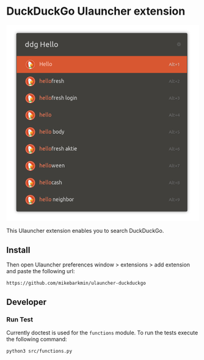 # DuckDuckGo Ulauncher extension

![Screenshot](screenshot.png)

This Ulauncher extension enables you to search DuckDuckGo.

## Install

Then open Ulauncher preferences window > extensions > add extension and paste the following url:

```
https://github.com/mikebarkmin/ulauncher-duckduckgo
```


## Developer

### Run Test

Currently doctest is used for the `functions` module. To run the tests execute the following command:

```
python3 src/functions.py
``` 
